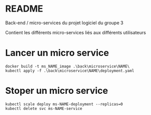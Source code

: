 # README

Back-end / micro-services du projet logiciel du groupe 3

Contient les différents micro-services liés aux différents utilisateurs

# Lancer un micro service

```
docker build -t ms_NAME_image .\back\microservice\NAME\
kubectl apply -f .\back\microservice\NAME\deployment.yaml
```

# Stoper un micro service

```
kubectl scale deploy ms-NAME-deployment --replicas=0
kubectl delete svc ms-NAME-service
```
